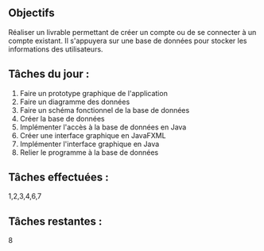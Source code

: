 ## Objectifs

Réaliser un livrable permettant de créer un compte ou de se connecter à un compte existant. Il s'appuyera sur une base de données pour stocker les informations des utilisateurs.

## Tâches du jour :

1. Faire un prototype graphique de l'application
2. Faire un diagramme des données
3. Faire un schéma fonctionnel de la base de données
4. Créer la base de données
5. Implémenter l'accès à la base de données en Java
6. Créer une interface graphique en JavaFXML
7. Implémenter l'interface graphique en Java
8. Relier le programme à la base de données

## Tâches effectuées :

1,2,3,4,6,7

## Tâches restantes :

8
